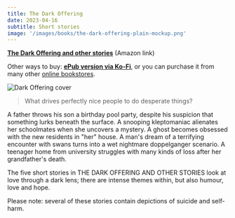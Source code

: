 ```yaml
---
title: The Dark Offering
date: 2023-04-16
subtitle: Short stories
image: '/images/books/the-dark-offering-plain-mockup.png'
---
```


**[The Dark Offering and other stories](https://www.amazon.com/gp/product/B08XS23JDP/ref=dbs_a_def_rwt_bibl_vppi_i1)** (Amazon link)

Other ways to buy: **[ePub version via Ko-Fi](https://ko-fi.com/s/b51bcaacd8)**, or you can purchase it from many other [online bookstores](https://books2read.com/u/bryrxe).

![Dark Offering cover]({{site.baseurl}}/images/books/the-dark-offering-plain-mockup.png)

> What drives perfectly nice people to do desperate things?

A father throws his son a birthday pool party, despite his suspicion that something lurks beneath the surface. A snooping kleptomaniac alienates her schoolmates when she uncovers a mystery. A ghost becomes obsessed with the new residents in "her" house. A man's dream of a terrifying encounter with swans turns into a wet nightmare doppelganger scenario. A teenager home from university struggles with many kinds of loss after her grandfather's death.

The five short stories in THE DARK OFFERING AND OTHER STORIES look at love through a dark lens; there are intense themes within, but also humour, love and hope.

Please note: several of these stories contain depictions of suicide and self-harm.

